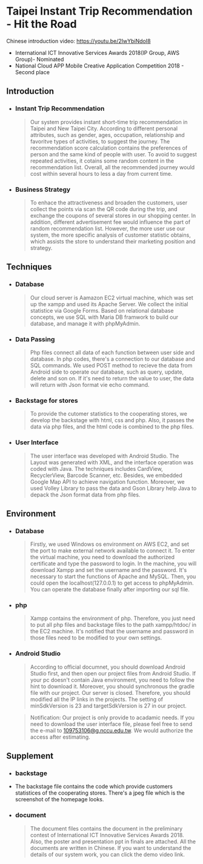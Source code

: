 # Taipei Instant Trip Recommendation - Hit the Road

Chinese introduction video: https://youtu.be/2IwYbiNdoI8
* International ICT Innovative Services Awards 2018(IP Group, AWS Group)- Nominated
* National Cloud APP Mobile Creative Application Competition 2018 - Second place

Introduction
----
* ### Instant Trip Recommendation<br>
  >Our system provides instant short-time trip recommendation in Taipei and New Taipei City. According to different personal attributes, such as gender, ages, occupation, relationship and favoritve types of activities, to suggest the journey. The recommendation score calculation contains the preferences of person and the same kind of people with user. To avoid to suggest repeated activities, it cotains some random content in the recommendation list. Overall, all the recommended journey would cost within several hours to less a day from current time.

* ### Business Strategy<br>
  >To enhace the attractiveness and broaden the customers, user collect the points via scan the QR code during the trip, and exchange the coupons of several stores in our shopping center. In addition, different advertisement fee would influence the part of random recommendation list. However, the more user use our system, the more specific analysis of customer statistic obtains, which assists the store to understand their marketing position and strategy.  

Techniques
----
* ### Database <br>
  >Our cloud server is Aamazon EC2 virtual machine, which was set up the xampp and used its Apache Server. We collect the initial statistice via Google Forms. Based on relational database concepts, we use SQL with Maria DB framwork to build our database, and manage it with phpMyAdmin.

* ### Data Passing <br>
  >Php files connect all data of each function between user side and database. In php codes, there's a connection to our database and SQL commands. We used POST method to recieve the data from Android side to operate our database, such as query, update, delete and son on. If it's need to return the value to user, the data will return with Json format vie echo command.

* ### Backstage for stores <br>
  >To provide the cutomer statistics to the cooperating stores, we develop the backstage with html, css and php. Also, it passes the data via php files, and the html code is combined to the php files.

* ### User Interface <br>
  >The user interface was developed with Android Studio. The Layout was generated with XML, and the interface operation was coded with Java. The techniques includes CardView, RecyclerView, Barcode Scanner, etc. Besides, we embedded Google Map API to achieve navigation function. Moreover, we used Volley Library to pass the data and Gson Library help Java to depack the Json format data from php files.


Environment
----
* ### Database
  >Firstly, we used Windows os environment on AWS EC2, and set the port to make external network available to connect it. To enter the virtual machine, you need to download the authorized certificate and type the password to login. In the machine, you will download Xampp and set the username and the password. It's necessary to start the functions of Apache and MySQL. Then, you could open the localhost(127.0.0.1) to get access to phpMyAdmin. You can operate the database finally after importing our sql file.

* ### php
  >Xampp contains the environment of php. Therefore, you just need to put all php files and backstage files to the path xampp/htdoc/ in the EC2 machine. It's notified that the username and password in those files need to be modified to your own settings.

* ### Android Studio
  >According to official documnet, you should download Android Studio first, and then open our project files from Android Studio. If your pc doesn't contain Java environment, you need to follow the hint to download it. Moreover, you should synchronous the gradle file with our project. Our server is closed. Therefore, you should modified all the IP links in the projects. The setting of minSdkVersion is 23 and targetSdkVersion is 27 in our project. <br>
  
  >Notification: Our project is only provide to acadamic needs. If you need to download the user interface file, please feel free to send the e-mail to 109753106@g.nccu.edu.tw. We would authorize the access after estimating.

Supplement
----
* ### backstage
* The backstage file contains the code which provide customers statistices of the cooperating stores. There's a jpeg file which is the screenshot of the homepage looks.

* ### document
  >The document files contains the document in the preliminary contest of International ICT Innovative Services Awards 2018. Also, the poster and presentation ppt in finals are attached. All the documents are written in Chinese. If you want to understand the details of our system work, you can click the demo video link.


